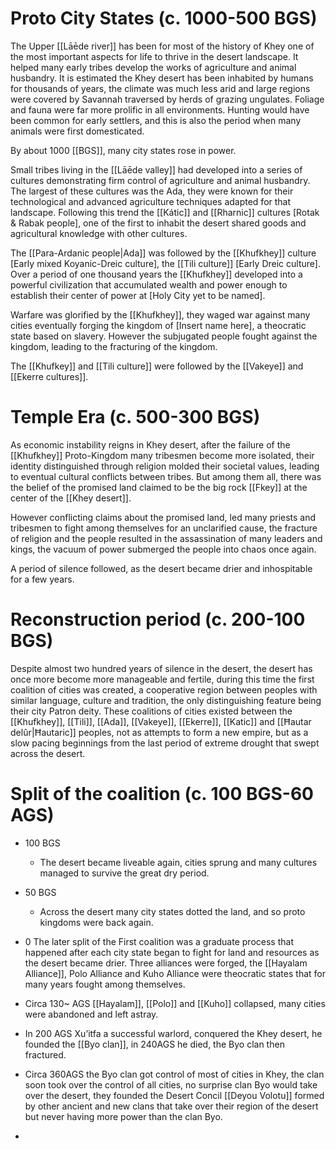 # Proto City States (c. 1000-500 BGS)

The Upper [[Lāēde river]] has been for most of the history of Khey one of the most important aspects for life to thrive in the desert landscape. It helped many early tribes develop the works of agriculture and animal husbandry. It is estimated the Khey desert has been inhabited by humans for thousands of years, the climate was much less arid and large regions were covered by Savannah traversed by herds of grazing ungulates. Foliage and fauna were far more prolific in all environments. Hunting would have been common for early settlers, and this is also the period when many animals were first domesticated. 

By about 1000 [[BGS]], many city states rose in power.

Small tribes living in the [[Lāēde valley]] had developed into a series of cultures demonstrating firm control of agriculture and animal husbandry. The largest of these cultures was the Ada, they were known for their technological and advanced agriculture techniques adapted for that landscape. Following this trend the [[Kátic]] and [[Rharnic]] cultures [Rotak & Rabak people], one of the first to inhabit the desert shared goods and agricultural knowledge with other cultures.

The [[Para-Ardanic people|Ada]]  was followed by the [[Khufkhey]] culture [Early mixed Koyanic-Dreic culture], the [[Tili culture]] [Early Dreic culture]. Over a period of one thousand years the [[Khufkhey]] developed into a powerful civilization that accumulated wealth and power enough to establish their center of power at [Holy City yet to be named].

Warfare was glorified by the [[Khufkhey]], they waged war against many cities eventually forging the kingdom of [Insert name here], a theocratic state based on slavery. However the subjugated people fought against the kingdom, leading to the fracturing of the kingdom.

The [[Khufkey]] and [[Tili culture]] were followed by the [[Vakeye]] and [[Ekerre cultures]]. 

# Temple Era (c. 500-300 BGS)

As economic instability reigns in Khey desert, after the failure of the [[Khufkhey]] Proto-Kingdom many tribesmen become more isolated, their identity distinguished through religion molded their societal values, leading to eventual cultural conflicts between tribes. But among them all, there was the belief of the promised land claimed to be the big rock [[Fkey]] at the center of the [[Khey desert]].

However conflicting claims about the promised land, led many priests and tribesmen to fight among themselves for an unclarified cause, the fracture of religion and the people resulted in the assassination of many leaders and kings, the vacuum of power submerged the people into chaos once again.

A period of silence followed, as the desert became drier and inhospitable for a few years.

# Reconstruction period (c. 200-100 BGS)

Despite almost two hundred years of silence in the desert, the desert has once more become more manageable and fertile, during this time the first coalition of cities was created, a cooperative region between peoples with similar language, culture and tradition, the only distinguishing feature being their city Patron deity. These coalitions of cities existed between the [[Khufkhey]], [[Tili]], [[Ada]], [[Vakeye]], [[Ekerre]], [[Katic]] and [[Ħautar delûr|Ħautaric]] peoples, not as attempts to form a new empire, but as a slow pacing beginnings from the last period of extreme drought that swept across the desert.

# Split of the coalition (c. 100 BGS-60 AGS)

- 100 BGS
	- The desert became liveable again, cities sprung and many cultures managed to survive the great dry period. 

- 50 BGS
	- Across the desert many city states dotted the land, and so proto kingdoms were back again.
- 0
The later split of the First coalition was a graduate process that happened after each city state began to fight for land and resources as the desert became drier. Three alliances were forged, the [[Hayalam Alliance]], Polo Alliance and Kuho Alliance were theocratic states that for many years fought among themselves.

- Circa 130~ AGS [[Hayalam]], [[Polo]] and [[Kuho]] collapsed, many cities were abandoned and left astray. 
    
- In 200 AGS Xu’itfa a successful warlord, conquered the Khey desert, he founded the [[Byo clan]], in 240AGS he died, the Byo clan then fractured.
    
- Circa 360AGS the Byo clan got control of most of cities in Khey, the clan soon took over the control of all cities, no surprise clan Byo would take over the desert, they founded the Desert Concil [[Deyou Volotu]] formed by other ancient and new clans that take over their region of the desert but never having more power than the clan Byo.
    

  

-